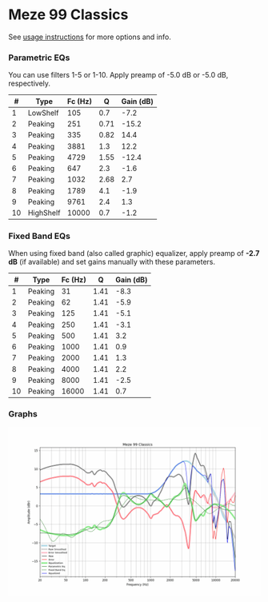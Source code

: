 # Meze 99 Classics
See [usage instructions](https://github.com/jaakkopasanen/AutoEq#usage) for more options and info.

### Parametric EQs
You can use filters 1-5 or 1-10. Apply preamp of -5.0 dB or -5.0 dB, respectively.

|   # | Type      |   Fc (Hz) |    Q |   Gain (dB) |
|-----|-----------|-----------|------|-------------|
|   1 | LowShelf  |       105 | 0.7  |        -7.2 |
|   2 | Peaking   |       251 | 0.71 |       -15.2 |
|   3 | Peaking   |       335 | 0.82 |        14.4 |
|   4 | Peaking   |      3881 | 1.3  |        12.2 |
|   5 | Peaking   |      4729 | 1.55 |       -12.4 |
|   6 | Peaking   |       647 | 2.3  |        -1.6 |
|   7 | Peaking   |      1032 | 2.68 |         2.7 |
|   8 | Peaking   |      1789 | 4.1  |        -1.9 |
|   9 | Peaking   |      9761 | 2.4  |         1.3 |
|  10 | HighShelf |     10000 | 0.7  |        -1.2 |

### Fixed Band EQs
When using fixed band (also called graphic) equalizer, apply preamp of **-2.7 dB** (if available) and set gains manually with these parameters.

|   # | Type    |   Fc (Hz) |    Q |   Gain (dB) |
|-----|---------|-----------|------|-------------|
|   1 | Peaking |        31 | 1.41 |        -8.3 |
|   2 | Peaking |        62 | 1.41 |        -5.9 |
|   3 | Peaking |       125 | 1.41 |        -5.1 |
|   4 | Peaking |       250 | 1.41 |        -3.1 |
|   5 | Peaking |       500 | 1.41 |         3.2 |
|   6 | Peaking |      1000 | 1.41 |         0.9 |
|   7 | Peaking |      2000 | 1.41 |         1.3 |
|   8 | Peaking |      4000 | 1.41 |         2.2 |
|   9 | Peaking |      8000 | 1.41 |        -2.5 |
|  10 | Peaking |     16000 | 1.41 |         0.7 |

### Graphs
![](./Meze%2099%20Classics.png)
